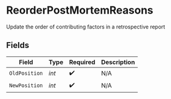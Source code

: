 # ReorderPostMortemReasons

Update the order of contributing factors in a retrospective report


## Fields

| Field              | Type               | Required           | Description        |
| ------------------ | ------------------ | ------------------ | ------------------ |
| `OldPosition`      | *int*              | :heavy_check_mark: | N/A                |
| `NewPosition`      | *int*              | :heavy_check_mark: | N/A                |